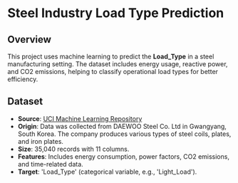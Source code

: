 # Steel Industry Load Type Prediction

## Overview
This project uses machine learning to predict the **Load_Type** in a steel manufacturing setting. The dataset includes energy usage, reactive power, and CO2 emissions, helping to classify operational load types for better efficiency.

## Dataset
- **Source**: [UCI Machine Learning Repository](https://archive.ics.uci.edu/dataset/851/steel+industry+energy+consumption)
- **Origin**: Data was collected from DAEWOO Steel Co. Ltd in Gwangyang, South Korea. The company produces various types of steel coils, plates, and iron plates.
- **Size**: 35,040 records with 11 columns.
- **Features**: Includes energy consumption, power factors, CO2 emissions, and time-related data.
- **Target**: 'Load_Type' (categorical variable, e.g., 'Light_Load').
